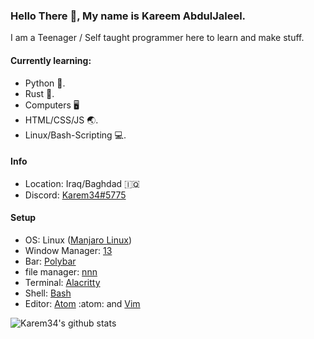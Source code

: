 ### Hello There :wave:, My name is Kareem AbdulJaleel. 
I am a Teenager / Self taught programmer here to learn and make stuff.

#### Currently learning:
- Python :snake:.
- Rust 🦀.
- Computers :desktop_computer:
- HTML/CSS/JS :earth_asia:.
- Linux/Bash-Scripting :computer:.

#### Info
- Location: Iraq/Baghdad :iraq:
- Discord: [Karem34#5775](https://)

#### Setup
- OS: Linux ([Manjaro Linux](https://manjaro.org/))
- Window Manager: [13](https://github.com/i3/i3)
- Bar: [Polybar](https://github.com/polybar/polybar)
- file manager: [nnn](https://github.com/jarun/nnn)
- Terminal: [Alacritty](https://github.com/alacritty/alacritty)
- Shell: [Bash](https://www.gnu.org/software/bash/)
- Editor: [Atom](https://github.com/atom/atom) :atom: and [Vim](https://github.com/vim/vim)


  
![Karem34's github stats](https://github-readme-stats.vercel.app/api?username=karem34&bg_color=0D1117&title_color=58A6FF&text_color=8B949E&icon_color=8B949E&hide_border=true)
